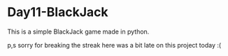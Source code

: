 # Day11-BlackJack
This is a simple BlackJack game made in python.

p,s sorry for breaking the streak here was a bit late on this project today :(
